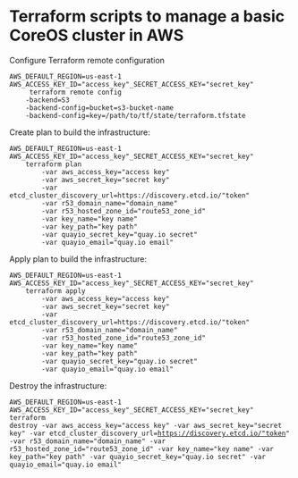# Terraform scripts to manage a basic CoreOS cluster in AWS

Configure Terraform remote configuration

<pre><code>AWS_DEFAULT_REGION=us-east-1 AWS_ACCESS_KEY_ID="access_key"_SECRET_ACCESS_KEY="secret_key"
     terraform remote config
    -backend=S3
    -backend-config=bucket=s3-bucket-name
    -backend-config=key=/path/to/tf/state/terraform.tfstate
</code></pre>

Create plan to build the infrastructure:

<pre><code>AWS_DEFAULT_REGION=us-east-1 AWS_ACCESS_KEY_ID="access_key"_SECRET_ACCESS_KEY="secret_key"
    terraform plan
        -var aws_access_key="access key"
        -var aws_secret_key="secret key"
        -var etcd_cluster_discovery_url=https://discovery.etcd.io/"token"
        -var r53_domain_name="domain_name"
        -var r53_hosted_zone_id="route53_zone_id"
        -var key_name="key name"
        -var key_path="key path"
        -var quayio_secret_key="quay.io secret"
        -var quayio_email="quay.io email"
</code></pre>

Apply plan to build the infrastructure:

<pre><code>AWS_DEFAULT_REGION=us-east-1 AWS_ACCESS_KEY_ID="access_key"_SECRET_ACCESS_KEY="secret_key"
    terraform apply
        -var aws_access_key="access key"
        -var aws_secret_key="secret key"
        -var etcd_cluster_discovery_url=https://discovery.etcd.io/"token"
        -var r53_domain_name="domain_name"
        -var r53_hosted_zone_id="route53_zone_id"
        -var key_name="key name"
        -var key_path="key path"
        -var quayio_secret_key="quay.io secret"
        -var quayio_email="quay.io email"
</code></pre>

Destroy the infrastructure:

<code><pre>AWS_DEFAULT_REGION=us-east-1 AWS_ACCESS_KEY_ID="access_key"_SECRET_ACCESS_KEY="secret_key"
    terraform destroy
        -var aws_access_key="access key"
        -var aws_secret_key="secret key"
        -var etcd_cluster_discovery_url=https://discovery.etcd.io/"token"
        -var r53_domain_name="domain_name"
        -var r53_hosted_zone_id="route53_zone_id"
        -var key_name="key name"
        -var key_path="key path"
        -var quayio_secret_key="quay.io secret"
        -var quayio_email="quay.io email"
</code></pre>
